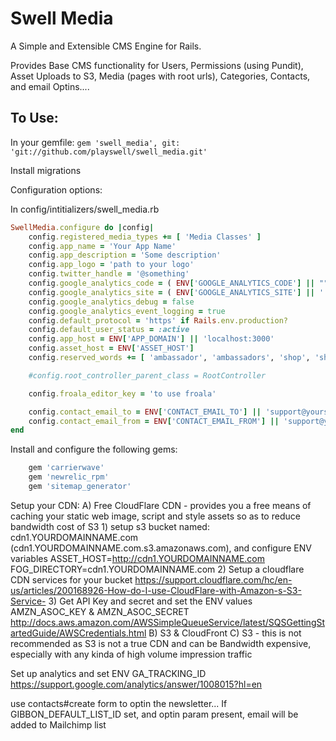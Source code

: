 # Swell Media

A Simple and Extensible CMS Engine for Rails.

Provides Base CMS functionality for Users, Permissions (using Pundit), Asset Uploads to S3, Media (pages with root urls), Categories, Contacts, and email Optins....

## To Use:

In your gemfile: `gem 'swell_media', git: 'git://github.com/playswell/swell_media.git'`

Install migrations

Configuration options:

In config/intitializers/swell_media.rb

```ruby
SwellMedia.configure do |config|
	config.registered_media_types += [ 'Media Classes' ]
	config.app_name = 'Your App Name'
	config.app_description = 'Some description'
	config.app_logo = 'path to your logo'
	config.twitter_handle = '@something'
	config.google_analytics_code = ( ENV['GOOGLE_ANALYTICS_CODE'] || "" )
	config.google_analytics_site = ( ENV['GOOGLE_ANALYTICS_SITE'] || '' )
	config.google_analytics_debug = false
	config.google_analytics_event_logging = true
	config.default_protocol = 'https' if Rails.env.production?
	config.default_user_status = :active
	config.app_host = ENV['APP_DOMAIN'] || 'localhost:3000'
	config.asset_host = ENV['ASSET_HOST']
	config.reserved_words += [ 'ambassador', 'ambassadors', 'shop', 'shopswell', 'playswell', 'shopping', 'deal', 'deals', 'products', 'top_products', 'staff', 'top_deals', 'top-products', 'top-deals', 'awards', 'users', 'compare', 'comparison', 'comparisions', 'community', 'versus', 'latest', 'serendipity', 'feed' ]

	#config.root_controller_parent_class = RootController

	config.froala_editor_key = 'to use froala'

	config.contact_email_to = ENV['CONTACT_EMAIL_TO'] || 'support@yoursite.com'
	config.contact_email_from = ENV['CONTACT_EMAIL_FROM'] || 'support@yoursite.com'
end
```

Install and configure the following gems:
```ruby
	gem 'carrierwave'
	gem 'newrelic_rpm'
	gem 'sitemap_generator'
```

Setup your CDN:
A) Free CloudFlare CDN - provides you a free means of caching your static web image, script and style assets so as to reduce bandwidth cost of S3
	1) setup s3 bucket named: cdn1.YOURDOMAINNAME.com (cdn1.YOURDOMAINNAME.com.s3.amazonaws.com), and configure ENV variables
		ASSET_HOST=http://cdn1.YOURDOMAINNAME.com
		FOG_DIRECTORY=cdn1.YOURDOMAINNAME.com
	2) Setup a cloudflare CDN services for your bucket
		https://support.cloudflare.com/hc/en-us/articles/200168926-How-do-I-use-CloudFlare-with-Amazon-s-S3-Service-
	3) Get API Key and secret and set the ENV values AMZN_ASOC_KEY & AMZN_ASOC_SECRET
		http://docs.aws.amazon.com/AWSSimpleQueueService/latest/SQSGettingStartedGuide/AWSCredentials.html
B) S3 & CloudFront
C) S3 - this is not recommended as S3 is not a true CDN and can be Bandwidth expensive, especially with any kinda of high volume impression traffic

Set up analytics and set ENV GA_TRACKING_ID
	https://support.google.com/analytics/answer/1008015?hl=en





use contacts#create form to optin the newsletter... If GIBBON_DEFAULT_LIST_ID set, and optin param present, email will be added to Mailchimp list